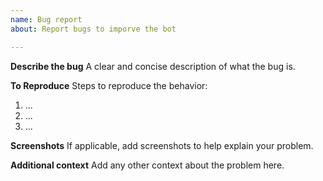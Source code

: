 ```yaml
---
name: Bug report
about: Report bugs to imporve the bot

---
```


**Describe the bug**
A clear and concise description of what the bug is.

**To Reproduce**
Steps to reproduce the behavior:
1. ...
2. ...
3. ...

**Screenshots**
If applicable, add screenshots to help explain your problem.

**Additional context**
Add any other context about the problem here.
